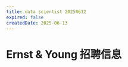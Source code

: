 ```yaml
---
title: data scientist 20250612
expired: false
createdDate: 2025-06-13
---
```


# Ernst & Young 招聘信息

<JobPostingTable job-posting-json-path="ernst-young/data/data-scientist-20250612.json"/>
